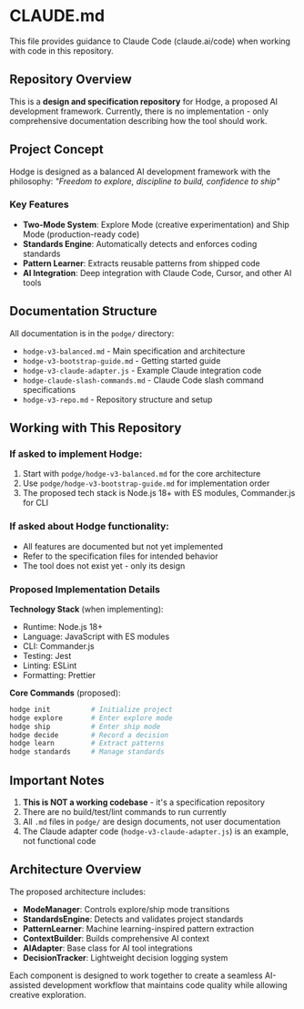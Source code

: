 # CLAUDE.md

This file provides guidance to Claude Code (claude.ai/code) when working with code in this repository.

## Repository Overview

This is a **design and specification repository** for Hodge, a proposed AI development framework. Currently, there is no implementation - only comprehensive documentation describing how the tool should work.

## Project Concept

Hodge is designed as a balanced AI development framework with the philosophy: *"Freedom to explore, discipline to build, confidence to ship"*

### Key Features
- **Two-Mode System**: Explore Mode (creative experimentation) and Ship Mode (production-ready code)
- **Standards Engine**: Automatically detects and enforces coding standards
- **Pattern Learner**: Extracts reusable patterns from shipped code
- **AI Integration**: Deep integration with Claude Code, Cursor, and other AI tools

## Documentation Structure

All documentation is in the `podge/` directory:
- `hodge-v3-balanced.md` - Main specification and architecture
- `hodge-v3-bootstrap-guide.md` - Getting started guide
- `hodge-v3-claude-adapter.js` - Example Claude integration code
- `hodge-claude-slash-commands.md` - Claude Code slash command specifications
- `hodge-v3-repo.md` - Repository structure and setup

## Working with This Repository

### If asked to implement Hodge:
1. Start with `podge/hodge-v3-balanced.md` for the core architecture
2. Use `podge/hodge-v3-bootstrap-guide.md` for implementation order
3. The proposed tech stack is Node.js 18+ with ES modules, Commander.js for CLI

### If asked about Hodge functionality:
- All features are documented but not yet implemented
- Refer to the specification files for intended behavior
- The tool does not exist yet - only its design

### Proposed Implementation Details

**Technology Stack** (when implementing):
- Runtime: Node.js 18+
- Language: JavaScript with ES modules
- CLI: Commander.js
- Testing: Jest
- Linting: ESLint
- Formatting: Prettier

**Core Commands** (proposed):
```bash
hodge init          # Initialize project
hodge explore       # Enter explore mode
hodge ship          # Enter ship mode
hodge decide        # Record a decision
hodge learn         # Extract patterns
hodge standards     # Manage standards
```

## Important Notes

1. **This is NOT a working codebase** - it's a specification repository
2. There are no build/test/lint commands to run currently
3. All `.md` files in `podge/` are design documents, not user documentation
4. The Claude adapter code (`hodge-v3-claude-adapter.js`) is an example, not functional code

## Architecture Overview

The proposed architecture includes:
- **ModeManager**: Controls explore/ship mode transitions
- **StandardsEngine**: Detects and validates project standards
- **PatternLearner**: Machine learning-inspired pattern extraction
- **ContextBuilder**: Builds comprehensive AI context
- **AIAdapter**: Base class for AI tool integrations
- **DecisionTracker**: Lightweight decision logging system

Each component is designed to work together to create a seamless AI-assisted development workflow that maintains code quality while allowing creative exploration.